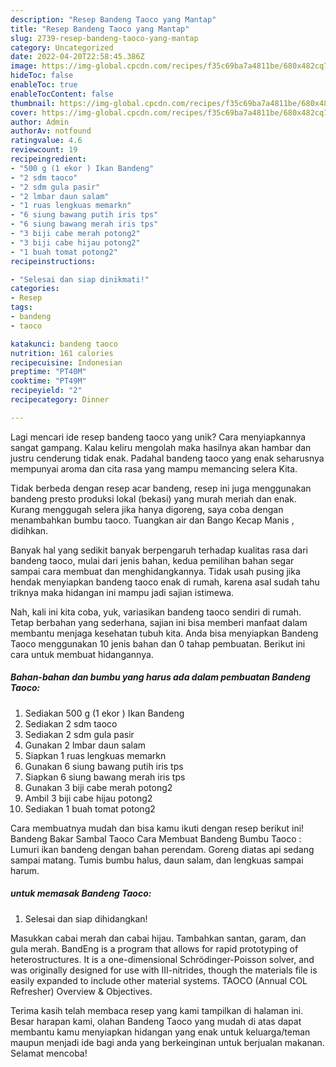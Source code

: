 ```yaml
---
description: "Resep Bandeng Taoco yang Mantap"
title: "Resep Bandeng Taoco yang Mantap"
slug: 2739-resep-bandeng-taoco-yang-mantap
category: Uncategorized
date: 2022-04-20T22:58:45.386Z
image: https://img-global.cpcdn.com/recipes/f35c69ba7a4811be/680x482cq70/bandeng-taoco-foto-resep-utama.jpg
hideToc: false
enableToc: true
enableTocContent: false
thumbnail: https://img-global.cpcdn.com/recipes/f35c69ba7a4811be/680x482cq70/bandeng-taoco-foto-resep-utama.jpg
cover: https://img-global.cpcdn.com/recipes/f35c69ba7a4811be/680x482cq70/bandeng-taoco-foto-resep-utama.jpg
author: Admin
authorAv: notfound
ratingvalue: 4.6
reviewcount: 19
recipeingredient:
- "500 g (1 ekor ) Ikan Bandeng"
- "2 sdm taoco"
- "2 sdm gula pasir"
- "2 lmbar daun salam"
- "1 ruas lengkuas memarkn"
- "6 siung bawang putih iris tps"
- "6 siung bawang merah iris tps"
- "3 biji cabe merah potong2"
- "3 biji cabe hijau potong2"
- "1 buah tomat potong2"
recipeinstructions:

- "Selesai dan siap dinikmati!"
categories:
- Resep
tags:
- bandeng
- taoco

katakunci: bandeng taoco 
nutrition: 161 calories
recipecuisine: Indonesian
preptime: "PT40M"
cooktime: "PT49M"
recipeyield: "2"
recipecategory: Dinner

---
```





Lagi mencari ide resep bandeng taoco yang unik? Cara menyiapkannya sangat gampang. Kalau keliru mengolah maka hasilnya akan hambar dan justru cenderung tidak enak. Padahal bandeng taoco yang enak seharusnya mempunyai aroma dan cita rasa yang mampu memancing selera Kita.





Tidak berbeda dengan resep acar bandeng, resep ini juga menggunakan bandeng presto produksi lokal (bekasi) yang murah meriah dan enak. Kurang menggugah selera jika hanya digoreng, saya coba dengan menambahkan bumbu taoco. Tuangkan air dan Bango Kecap Manis , didihkan.

Banyak hal yang sedikit banyak berpengaruh terhadap kualitas rasa dari bandeng taoco, mulai dari jenis bahan, kedua pemilihan bahan segar sampai cara membuat dan menghidangkannya. Tidak usah pusing jika hendak menyiapkan bandeng taoco enak di rumah, karena asal sudah tahu triknya maka hidangan ini mampu jadi sajian istimewa.






Nah, kali ini kita coba, yuk, variasikan bandeng taoco sendiri di rumah. Tetap berbahan yang sederhana, sajian ini bisa memberi manfaat dalam membantu menjaga kesehatan tubuh kita. Anda bisa menyiapkan Bandeng Taoco menggunakan 10 jenis bahan dan 0 tahap pembuatan. Berikut ini cara untuk membuat hidangannya.

<!--inarticleads1-->

##### Bahan-bahan dan bumbu yang harus ada dalam pembuatan Bandeng Taoco:

1. Sediakan 500 g (1 ekor ) Ikan Bandeng
1. Sediakan 2 sdm taoco
1. Sediakan 2 sdm gula pasir
1. Gunakan 2 lmbar daun salam
1. Siapkan 1 ruas lengkuas memarkn
1. Gunakan 6 siung bawang putih iris tps
1. Siapkan 6 siung bawang merah iris tps
1. Gunakan 3 biji cabe merah potong2
1. Ambil 3 biji cabe hijau potong2
1. Sediakan 1 buah tomat potong2


Cara membuatnya mudah dan bisa kamu ikuti dengan resep berikut ini! Bandeng Bakar Sambal Taoco Cara Membuat Bandeng Bumbu Taoco : Lumuri ikan bandeng dengan bahan perendam. Goreng diatas api sedang sampai matang. Tumis bumbu halus, daun salam, dan lengkuas sampai harum. 

<!--inarticleads2-->

#####  untuk memasak Bandeng Taoco:


1. Selesai dan siap dihidangkan!

Masukkan cabai merah dan cabai hijau. Tambahkan santan, garam, dan gula merah. BandEng is a program that allows for rapid prototyping of heterostructures. It is a one-dimensional Schrödinger-Poisson solver, and was originally designed for use with III-nitrides, though the materials file is easily expanded to include other material systems. TAOCO (Annual COL Refresher) Overview &amp; Objectives. 

Terima kasih telah membaca resep yang kami tampilkan di halaman ini. Besar harapan kami, olahan Bandeng Taoco yang mudah di atas dapat membantu kamu menyiapkan hidangan yang enak untuk keluarga/teman maupun menjadi ide bagi anda yang berkeinginan untuk berjualan makanan. Selamat mencoba!
